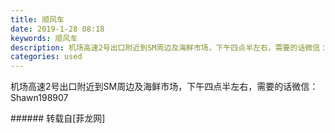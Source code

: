 ```yaml
---
title: 顺风车
date: 2019-1-28 08:18
keywords: 顺风车
description: 机场高速2号出口附近到SM周边及海鲜市场，下午四点半左右，需要的话微信：Shawn198907
categories: used
---
```

<td class="t_f" id="postmessage_2825417">

机场高速2号出口附近到SM周边及海鲜市场，下午四点半左右，需要的话微信：Shawn198907<br/>
</td>
###### 转载自[菲龙网]